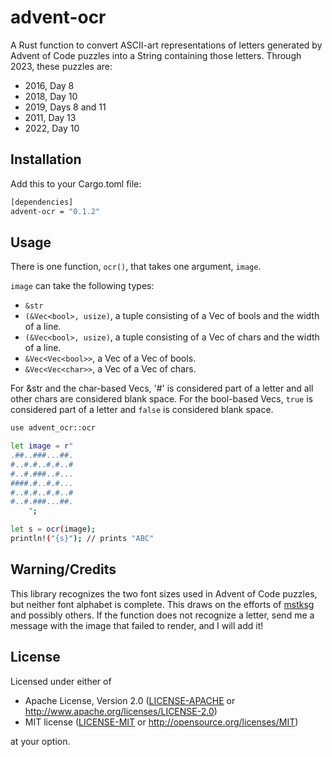 # advent-ocr

A Rust function to convert ASCII-art representations of letters generated by Advent of Code puzzles into a String containing those letters. Through 2023, these puzzles are:
* 2016, Day 8
* 2018, Day 10
* 2019, Days 8 and 11
* 2011, Day 13
* 2022, Day 10

## Installation

Add this to your Cargo.toml file:
```sh
[dependencies]
advent-ocr = "0.1.2"
```

## Usage

There is one function, `ocr()`, that takes one argument, `image`.

`image` can take the following types:
* `&str`
* `(&Vec<bool>, usize)`, a tuple consisting of a Vec of bools and the width of a line.
* `(&Vec<bool>, usize)`, a tuple consisting of a Vec of chars and the width of a line.
* `&Vec<Vec<bool>>`, a Vec of a Vec of bools.
* `&Vec<Vec<char>>`, a Vec of a Vec of chars.

For &str and the char-based Vecs, '#' is considered part of a letter and all other chars are considered blank space. For the bool-based Vecs, `true` is considered part of a letter and `false` is considered blank space.

```sh
use advent_ocr::ocr

let image = r"
.##..###...##.
#..#.#..#.#..#
#..#.###..#...
####.#..#.#...
#..#.#..#.#..#
#..#.###...##.
    ";

let s = ocr(image);
println!("{s}"); // prints "ABC"
```

## Warning/Credits

This library recognizes the two font sizes used in Advent of Code puzzles, but neither font alphabet is complete. This draws on the efforts of [mstksg](https://github.com/mstksg) and possibly others. If the function does not recognize a letter, send me a message with the image that failed to render, and I will add it!

## License

Licensed under either of

- Apache License, Version 2.0 ([LICENSE-APACHE](LICENSE-APACHE) or
  http://www.apache.org/licenses/LICENSE-2.0)
- MIT license ([LICENSE-MIT](LICENSE-MIT) or http://opensource.org/licenses/MIT)

at your option.
